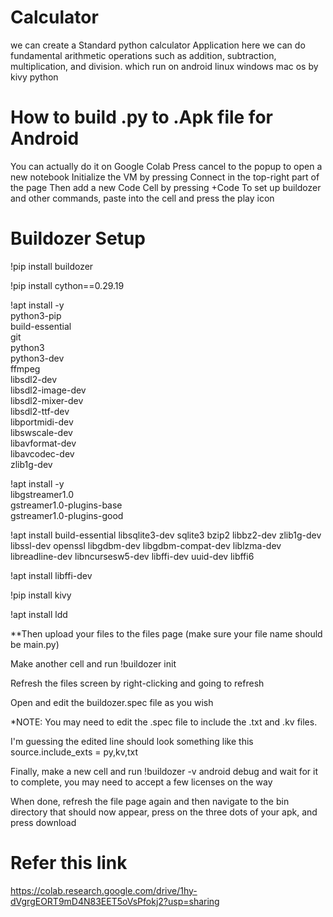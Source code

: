 # Calculator
we can create a Standard python calculator Application here we  can do fundamental arithmetic operations such as addition, subtraction, multiplication, and division. which run on android linux windows mac os by kivy python

# How to build .py to .Apk file for Android

You can actually do it on Google Colab
Press cancel to the popup to open a new notebook
Initialize the VM by pressing Connect in the top-right part of the page
Then add a new Code Cell by pressing +Code
To set up buildozer and other commands, paste into the cell and press the play icon


# Buildozer Setup
!pip install buildozer<br />

!pip install cython==0.29.19<br />

!apt install -y \
    python3-pip \
    build-essential \
    git \
    python3 \
    python3-dev \
    ffmpeg \
    libsdl2-dev \
    libsdl2-image-dev \
    libsdl2-mixer-dev \
    libsdl2-ttf-dev \
    libportmidi-dev \
    libswscale-dev \
    libavformat-dev \
    libavcodec-dev \
    zlib1g-dev<br />
    
   
!apt install -y \
    libgstreamer1.0 \
    gstreamer1.0-plugins-base \
    gstreamer1.0-plugins-good<br />
    
!apt install build-essential libsqlite3-dev sqlite3 bzip2 libbz2-dev zlib1g-dev libssl-dev openssl libgdbm-dev libgdbm-compat-dev liblzma-dev libreadline-dev libncursesw5-dev libffi-dev uuid-dev libffi6<br />

!apt install libffi-dev<br />

!pip install kivy<br />

!apt install ldd<br />

**Then upload your files to the files page (make sure your file name should be main.py)

Make another cell and run !buildozer init

Refresh the files screen by right-clicking and going to refresh

Open and edit the buildozer.spec file as you wish

*NOTE: You may need to edit the .spec file to include the .txt and .kv files.

I'm guessing the edited line should look something like this source.include_exts = py,kv,txt

Finally, make a new cell and run !buildozer -v android debug and wait for it to complete, you may need to accept a few licenses on the way

When done, refresh the file page again and then navigate to the bin directory that should now appear, press on the three dots of your apk, and press download

# Refer this link
https://colab.research.google.com/drive/1hy-dVgrgEORT9mD4N83EET5oVsPfokj2?usp=sharing



